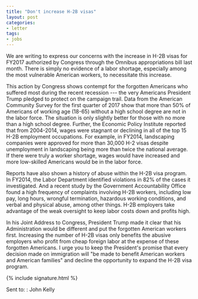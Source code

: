 ```yaml
---
title: "Don't increase H-2B visas"
layout: post
categories:
- letter
tags:
- jobs
---
```


We are writing to express our concerns with the increase in H-2B visas for FY2017 authorized by Congress through the Omnibus appropriations bill last month. There is simply no evidence of a labor shortage, especially among the most vulnerable American workers, to necessitate this increase.

This action by Congress shows contempt for the forgotten Americans who suffered most during the recent recession --- the very Americans President Trump pledged to protect on the campaign trail. Data from the American Community Survey for the first quarter of 2017 show that more than 50% of Americans of working age (18-65) without a high school degree are not in the labor force. The situation is only slightly better for those with no more than a high school degree. Further, the Economic Policy Institute reported that from 2004-2014, wages were stagnant or declining in all of the top 15 H-2B employment occupations. For example, in FY2014, landscaping companies were approved for more than 30,000 H-2 visas despite unemployment in landscaping being more than twice the national average. If there were truly a worker shortage, wages would have increased and more low-skilled Americans would be in the labor force.

Reports have also shown a history of abuse within the H-2B visa program. In FY2014, the Labor Department identified violations in 82% of the cases it investigated. And a recent study by the Government Accountability Office found a high frequency of complaints involving H-2B workers, including low pay, long hours, wrongful termination, hazardous working conditions, and verbal and physical abuse, among other things. H-2B employers take advantage of the weak oversight to keep labor costs down and profits high.

In his Joint Address to Congress, President Trump made it clear that his Administration would be different and put the forgotten American workers first. Increasing the number of H-2B visas only benefits the abusive employers who profit from cheap foreign labor at the expense of these forgotten Americans. I urge you to keep the President's promise that every decision made on immigration will "be made to benefit American workers and American families" and decline the opportunity to expand the H-2B visa program.

{% include signature.html %}

Sent to:
: John Kelly
